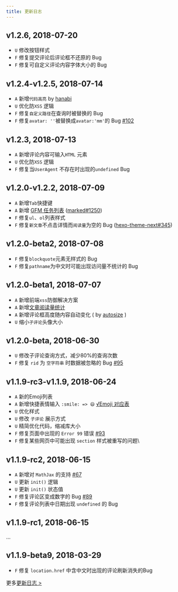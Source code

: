 ```yaml
---
title: 更新日志
---
```


## v1.2.6, 2018-07-20

- `U` 修改按钮样式
- `F` 修复提交评论后评论框不还原的 Bug
- `F` 修复可自定义评论内容字体大小的 Bug

## v1.2.4-v1.2.5, 2018-07-14

- `A` 新增`代码高亮` by [hanabi](https://github.com/egoist/hanabi)
- `U` 优化防`XSS` 逻辑
- `F` 修复`自定义路径`在查询时被替换的 Bug
- `F` 修复`avatar: ''`被替换成`avatar:'mm'`的 Bug [#102](https://github.com/xCss/Valine/issues/102)

## v1.2.3, 2018-07-13

- `A` 新增评论内容可输入`HTML` 元素
- `U` 优化防`XSS` 逻辑
- `F` 修复当`UserAgent` 不存在时出现的`undefined` Bug

## v1.2.0-v1.2.2, 2018-07-09

- `A` 新增`Tab`快捷键
- `A` 新增 [GFM 任务列表](https://github.github.com/gfm/#task-list-items-extension-) ([marked#1250](https://github.com/markedjs/marked/pull/1250))
- `F` 修复`ul`、`ol`列表样式
- `F` 修复`新文章`不点击详情而`阅读量`为空的 Bug ([hexo-theme-next#345](https://github.com/theme-next/hexo-theme-next/pull/345#issuecomment-403285823))

## v1.2.0-beta2, 2018-07-08

- `F` 修复`blockquote`元素无样式的 Bug
- `F` 修复`pathname`为中文时可能出现访问量不统计的 Bug

## v1.2.0-beta1, 2018-07-07

- `A` 新增前端`xss`防御解决方案
- `A` 新增[文章阅读量统计](/visitor.html) 
- `A` 新增评论框高度随内容自动变化 ( by [autosize](https://github.com/jackmoore/autosize) )
- `U` 缩小`子评论`头像大小

## v1.2.0-beta, 2018-06-30

- `U` 修改子评论查询方式，减少80%的查询次数
- `F` 修复 `rid` 为 `空字符串` 时数据被忽略的 Bug [#95](https://github.com/xCss/Valine/issues/95)

## v1.1.9-rc3-v1.1.9, 2018-06-24

- `A` 新的Emoji列表
- `A` 新增快捷表情输入 `:smile: => 😄`  [√Emoji 对应表](https://github.com/xCss/Valine/blob/master/dist/plugins/emojis/light.json)
- `U` 优化样式
- `U` 修改 `子评论` 展示方式
- `U` 精简优化代码，缩减库大小
- `F` 修复页面中出现的 `Error 99` 错误 [#93](https://github.com/xCss/Valine/issues/93) 
- `F` 修复某些网页中可能出现 `section` 样式被重写的问题\

## v1.1.9-rc2, 2018-06-15

- `A` 新增对 `MathJax` 的支持 [#67](https://github.com/xCss/Valine/issues/67) 
- `U` 更新 `init()` 逻辑
- `U` 更新 `init()` 状态值
- `F` 修复评论区变成数字的 Bug [#89](https://github.com/xCss/Valine/issues/89) 
- `F` 修复评论列表中日期出现 `undefined` 的 Bug


## v1.1.9-rc1, 2018-06-15

...

## v1.1.9-beta9, 2018-03-29

- `F` 修复 `location.href` 中含中文时出现的评论刷新消失的Bug

更多[更新日志 >](https://github.com/xCss/Valine/releases)